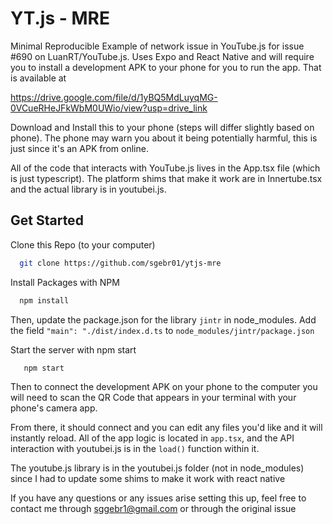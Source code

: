 
# YT.js - MRE

Minimal Reproducible Example of network issue in YouTube.js for issue #690 on LuanRT/YouTube.js. Uses Expo and React Native and will require you to install a development APK to your phone for you to run the app. That is available at 

   https://drive.google.com/file/d/1yBQ5MdLuyqMG-0VCueRHeJFkWbM0UWio/view?usp=drive_link

Download and Install this to your phone (steps will differ slightly based on phone). The phone may warn you about it being potentially harmful, this is just since it's an APK from online.

All of the code that interacts with YouTube.js lives in the App.tsx file (which is just typescript). The platform shims that make it work are in Innertube.tsx and the actual library is in youtubei.js.
## Get Started


Clone this Repo (to your computer)

```bash
  git clone https://github.com/sgebr01/ytjs-mre
```

Install Packages with NPM

```bash
  npm install
```

Then, update the package.json for the library `jintr` in node_modules. Add the field `"main": "./dist/index.d.ts` to `node_modules/jintr/package.json`


Start the server with npm start

```bash
   npm start
```


Then to connect the development APK on your phone to the computer you will need to scan the QR Code that appears in your terminal with your phone's camera app.

From there, it should connect and you can edit any files you'd like and it will instantly reload. All of the app logic is located in `app.tsx`, and the API interaction with youtubei.js is in the `load()` function within it.

The youtube.js library is in the youtubei.js folder (not in node_modules) since I had to update some shims to make it work with react native


If you have any questions or any issues arise setting this up, feel free to contact me through sggebr1@gmail.com or through the original issue
